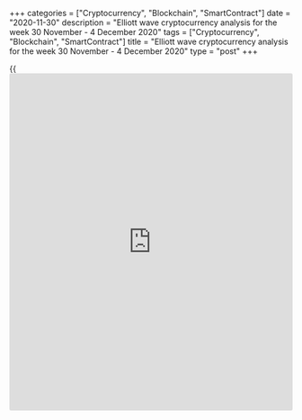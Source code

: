 +++
categories = ["Cryptocurrency", "Blockchain", "SmartContract"]
date = "2020-11-30"
description = "Elliott wave cryptocurrency analysis for the week 30 November - 4 December 2020"
tags = ["Cryptocurrency", "Blockchain", "SmartContract"]
title = "Elliott wave cryptocurrency analysis for the week 30 November - 4 December 2020"
type = "post"
+++

{{<iframe id="large-banner" src="https://www.bounty.group/#slide=22.0" width="100%" height="600" scrolling="no" style="border: 0px solid rgb(216, 221, 230); border-radius: 3px;">}}

2020-11-30

2020-11-30

Medium-term forecast for five cryptocurrencies as of 30.11.2020Roman
Onegin

I welcome my readers!

I have prepared a medium-term cryptocurrency forecast based on Elliott
wave analysis of Bitcoin, Ethereum, Litecoin, EOS, and Ripple. I offer
trading signals for each cryptocurrency pair.

All major cryptocurrency pairs should grow in value following bullish
impulses this week. Let us analyze each [cryptocurrency price](https://www.playgroundfx.com/blog/cryptocurrency-price/) chart in
more detail.

The article covers the following subjects:

##  **Elliott wave Bitcoin analysis**

 ****

The BTCUSD market continues forming the global corrective wave 4 as a
double zigzag composed of the sub-waves [W]-[X]-[Y]. The linking wave
[X] currently unfolding is a bullish double zigzag (W)-(X)-(Y). The sub-
waves (W) and (X) have already completed, and the market is rising in
the zigzag-shaped wave (Y). Let us study its structure in more detail in
the eight-hour timeframe.

Wave (Y) is a simple zigzag A-B-C. Wave A is an impulse, corrective wave
B is a horizontal contracting triangle. There is forming a rapidly
rising impulse wave C that is composed of the sub-waves
[1]-[2]-[3]-[4]-[5]. The C wave's first four legs must have completed,
and the wave [5] has been half-complete. This week, the price should be
running up to level 20000.00.

### Trading plan for [BTCUSD][1] for the week:

Buy 18542.20, TP 20000.00

* * *

##  **Elliott wave Ethereum analysis**

 ****

There is forming the upward linking wave [X] as a large double zigzag
(W)-(X)-(Y). After two zigzag-shaped waves (W)-(X) completed, there has
started forming the final motive wave (Y), which is also a zigzag A-B-C.
The price is now rising in the bullish impulse C, composed of five sub-
waves. Let study the most recent chart section in more detail in the
shorter timeframe.

The most recent section chart section displays the upward impulse wave C
composed of the sub-waves [1]-[2]-[3]-[4]-[5]. The first four elements
of the pattern seem to have completed, and the final wave [5] is still
unfolding. This week, the ETHUSD market should be rising to a level of
665.00. One could enter purchases in the current situation.

### Trading plan **[ETHUSD][2] **for the week:

Buy 581.54, TP 665.00

* * *

##  **Elliott wave Litecoin analysis**

 ****

After the large impulse wave A finished, the market has started forming
the corrective wave B as a triple zigzag [W]-[X]-[Y]-[X]-[Z]. The sub-
waves [W]-[X]-[Y] should have completed, and there is forming the
linking wave [X] composed of the sub-waves (W)-(X)-(Y), where the final
wave (Y) is also a double zigzag, it hasn’t ended yet. Let us explore
its structure in more detail in the eight-hour timeframe.

The first two legs have completed within the (Y) wave. There forming the
initial element of the final wave Y. The Y wave should be a simple
zigzag [a]-[b]-[c]. The impulse wave [a] should end at a level of around
105.00. Next, the price could go down a little in the [b] correction.
After the [b] wave finishes, the market should resume rising in the
impulse wave [c] towards a level of 145.00. The chart outlines an
approximate trajectory of the future price movement.

### Trading plan for **[LTCUSD][3]**  for the week:

Buy 78.92, TP 145.00

* * *

##  **Elliott wave EOS analysis**

 ****

The EOSUSD market is forming the down corrective wave B that is composed
of the sub-waves [W]-[X]-[Y]-[X]-[Z]. The motive waves [W],[Y], and the
linking wave [X] have completed. There is now forming the second linking
wave [X] as a triple zigzag. Let us see the most recent chart section in
the eight-hour timeframe.

The sub-wave (Z) is forming as the final leg of the bullish triple
zigzag. The (Z) wave is likely to end a simple zigzag A-B-C. The impulse
wave A finished, driving the price up sharply. Next, the market ran down
in the corrective wave B. This week, the market should resume rising in
the impulse wave C to a level of 3.91. This is the previous high made by
the (Y) wave.

### Trading plan for **[EOSUSD][4]**  for the week

Buy 3.12, TP 3.52

* * *

##  **Elliott wave Ripple analysis**

 ****

The XRPUSD market continues forming the upward linking wave [X], which
is a double zigzag (W)-(X)-(Y). Ther is forming the upward linking wave
(Y). It should be a standard zigzag. The market is sharply rising in the
C impulse. The C wave should end at the level of around the previous
high made by the linking wave [X]. Let explore the C impulse in more
detail in the eight-hour timeframe.

The impulse wave C is composed of five sub-waves. Impulse [3] has driven
the price quite high. Next, the market dropped in correction [4]. There
should be forming the final wave [5], which has been half-complete by
now. The price should be rising in wave [5] to a level of 0.795, which
is the previous high.

### Trading plan for **[XRPUSD][5]** for the week:

Buy 0.622, TP 0.795

* * *

P.S. Did you like my article? Share it in social networks: it will be
the best “thank you" :)

Ask me questions and comment below. I’ll be glad to answer your
questions and give necessary explanations.

 **Useful links:**

  * I recommend trying to trade with a reliable broker [here][6]. The system allows you to trade by yourself or copy successful traders from all across the globe.
  * Use my promo-code BLOG for getting deposit bonus 50% on LiteForex platform. Just enter this code in the appropriate field while [depositing][7] your trading account.
  * Telegram chat for traders: <t.me/liteforexengchat>. We are sharing the signals and trading experience
  * Telegram channel with high-quality analytics, Forex reviews, training articles, and other useful things for traders <t.me/liteforex>

## Price chart of BTCUSD in real time mode

The content of this article reflects the author’s opinion and does not
necessarily reflect the official position of LiteForex. The material
published on this page is provided for informational purposes only and
should not be considered as the provision of investment advice for the
purposes of Directive 2004/39/EC.

Rate this article:

{{value}}

( {{count}} {{title}} )

   1. my.liteforex.com/trading/chart?symbol=BTCUSD
   2. my.liteforex.com/trading/chart?symbol=ETHUSD
   3. my.liteforex.com/trading/chart?symbol=LTCUSD
   4. my.liteforex.com/trading/chart?symbol=EOSUSD&returnUrl=true
   5. my.liteforex.com/trading/chart?symbol=XRPUSD
   6. my.liteforex.com/?category=analysts-opinions&slug=medium-term-forecast-for-five-cryptocurrencies-as-of-30112020&openPopup=%2Fregistration%2Fpopup&utm_source=blog&utm_medium=article&utm_campaign=bonus
   7. my.liteforex.com/deposit/?category=analysts-opinions&slug=medium-term-forecast-for-five-cryptocurrencies-as-of-30112020&promo_code=BLOG&utm_source=blog&utm_medium=article&utm_campaign=bonus